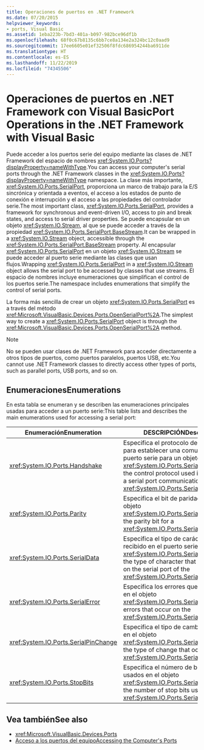 ```yaml
---
title: Operaciones de puertos en .NET Framework
ms.date: 07/20/2015
helpviewer_keywords:
- ports, Visual Basic
ms.assetid: 1eba223b-7bd3-401a-b097-982bce96df1b
ms.openlocfilehash: 68f0c67b8135c6bb7ce8a134e2a324bc12c0aad9
ms.sourcegitcommit: 17ee6605e01ef32506f8fdc686954244ba6911de
ms.translationtype: HT
ms.contentlocale: es-ES
ms.lasthandoff: 11/22/2019
ms.locfileid: "74345506"
---
```

# <a name="port-operations-in-the-net-framework-with-visual-basic"></a><span data-ttu-id="f5a4d-102">Operaciones de puertos en .NET Framework con Visual Basic</span><span class="sxs-lookup"><span data-stu-id="f5a4d-102">Port Operations in the .NET Framework with Visual Basic</span></span>

<span data-ttu-id="f5a4d-103">Puede acceder a los puertos serie del equipo mediante las clases de .NET Framework del espacio de nombres <xref:System.IO.Ports?displayProperty=nameWithType>.</span><span class="sxs-lookup"><span data-stu-id="f5a4d-103">You can access your computer's serial ports through the .NET Framework classes in the <xref:System.IO.Ports?displayProperty=nameWithType> namespace.</span></span> <span data-ttu-id="f5a4d-104">La clase más importante, <xref:System.IO.Ports.SerialPort>, proporciona un marco de trabajo para la E/S sincrónica y orientada a eventos, el acceso a los estados de punto de conexión e interrupción y el acceso a las propiedades del controlador serie.</span><span class="sxs-lookup"><span data-stu-id="f5a4d-104">The most important class, <xref:System.IO.Ports.SerialPort>, provides a framework for synchronous and event-driven I/O, access to pin and break states, and access to serial driver properties.</span></span> <span data-ttu-id="f5a4d-105">Se puede encapsular en un objeto <xref:System.IO.Stream>, al que se puede acceder a través de la propiedad <xref:System.IO.Ports.SerialPort.BaseStream>.</span><span class="sxs-lookup"><span data-stu-id="f5a4d-105">It can be wrapped in a <xref:System.IO.Stream> object, accessible through the <xref:System.IO.Ports.SerialPort.BaseStream> property.</span></span> <span data-ttu-id="f5a4d-106">Al encapsular <xref:System.IO.Ports.SerialPort> en un objeto <xref:System.IO.Stream> se puede acceder al puerto serie mediante las clases que usan flujos.</span><span class="sxs-lookup"><span data-stu-id="f5a4d-106">Wrapping <xref:System.IO.Ports.SerialPort> in a <xref:System.IO.Stream> object allows the serial port to be accessed by classes that use streams.</span></span> <span data-ttu-id="f5a4d-107">El espacio de nombres incluye enumeraciones que simplifican el control de los puertos serie.</span><span class="sxs-lookup"><span data-stu-id="f5a4d-107">The namespace includes enumerations that simplify the control of serial ports.</span></span>

<span data-ttu-id="f5a4d-108">La forma más sencilla de crear un objeto <xref:System.IO.Ports.SerialPort> es a través del método <xref:Microsoft.VisualBasic.Devices.Ports.OpenSerialPort%2A>.</span><span class="sxs-lookup"><span data-stu-id="f5a4d-108">The simplest way to create a <xref:System.IO.Ports.SerialPort> object is through the <xref:Microsoft.VisualBasic.Devices.Ports.OpenSerialPort%2A> method.</span></span>

> [!NOTE]
> <span data-ttu-id="f5a4d-109">No se pueden usar clases de .NET Framework para acceder directamente a otros tipos de puertos, como puertos paralelos, puertos USB, etc.</span><span class="sxs-lookup"><span data-stu-id="f5a4d-109">You cannot use .NET Framework classes to directly access other types of ports, such as parallel ports, USB ports, and so on.</span></span>

## <a name="enumerations"></a><span data-ttu-id="f5a4d-110">Enumeraciones</span><span class="sxs-lookup"><span data-stu-id="f5a4d-110">Enumerations</span></span>

<span data-ttu-id="f5a4d-111">En esta tabla se enumeran y se describen las enumeraciones principales usadas para acceder a un puerto serie:</span><span class="sxs-lookup"><span data-stu-id="f5a4d-111">This table lists and describes the main enumerations used for accessing a serial port:</span></span>

|<span data-ttu-id="f5a4d-112">Enumeración</span><span class="sxs-lookup"><span data-stu-id="f5a4d-112">Enumeration</span></span>|<span data-ttu-id="f5a4d-113">DESCRIPCIÓN</span><span class="sxs-lookup"><span data-stu-id="f5a4d-113">Description</span></span>|
|---|---|
|<xref:System.IO.Ports.Handshake>|<span data-ttu-id="f5a4d-114">Especifica el protocolo de control usado para establecer una comunicación de puerto serie para un objeto <xref:System.IO.Ports.SerialPort>.</span><span class="sxs-lookup"><span data-stu-id="f5a4d-114">Specifies the control protocol used in establishing a serial port communication for a <xref:System.IO.Ports.SerialPort> object.</span></span>|
|<xref:System.IO.Ports.Parity>|<span data-ttu-id="f5a4d-115">Especifica el bit de paridad para un objeto <xref:System.IO.Ports.SerialPort>.</span><span class="sxs-lookup"><span data-stu-id="f5a4d-115">Specifies the parity bit for a <xref:System.IO.Ports.SerialPort> object.</span></span>|
|<xref:System.IO.Ports.SerialData>|<span data-ttu-id="f5a4d-116">Especifica el tipo de carácter que se ha recibido en el puerto serie del objeto <xref:System.IO.Ports.SerialPort>.</span><span class="sxs-lookup"><span data-stu-id="f5a4d-116">Specifies the type of character that was received on the serial port of the <xref:System.IO.Ports.SerialPort> object.</span></span>|
|<xref:System.IO.Ports.SerialError>|<span data-ttu-id="f5a4d-117">Especifica los errores que se producen en el objeto <xref:System.IO.Ports.SerialPort>.</span><span class="sxs-lookup"><span data-stu-id="f5a4d-117">Specifies errors that occur on the <xref:System.IO.Ports.SerialPort> object</span></span>|
|<xref:System.IO.Ports.SerialPinChange>|<span data-ttu-id="f5a4d-118">Especifica el tipo de cambio producido en el objeto <xref:System.IO.Ports.SerialPort>.</span><span class="sxs-lookup"><span data-stu-id="f5a4d-118">Specifies the type of change that occurred on the <xref:System.IO.Ports.SerialPort> object.</span></span>|
|<xref:System.IO.Ports.StopBits>|<span data-ttu-id="f5a4d-119">Especifica el número de bits de parada usados en el objeto <xref:System.IO.Ports.SerialPort>.</span><span class="sxs-lookup"><span data-stu-id="f5a4d-119">Specifies the number of stop bits used on the <xref:System.IO.Ports.SerialPort> object.</span></span>|

## <a name="see-also"></a><span data-ttu-id="f5a4d-120">Vea también</span><span class="sxs-lookup"><span data-stu-id="f5a4d-120">See also</span></span>

- <xref:Microsoft.VisualBasic.Devices.Ports>
- [<span data-ttu-id="f5a4d-121">Acceso a los puertos del equipo</span><span class="sxs-lookup"><span data-stu-id="f5a4d-121">Accessing the Computer's Ports</span></span>](../../../../visual-basic/developing-apps/programming/computer-resources/accessing-the-computer-s-ports.md)
